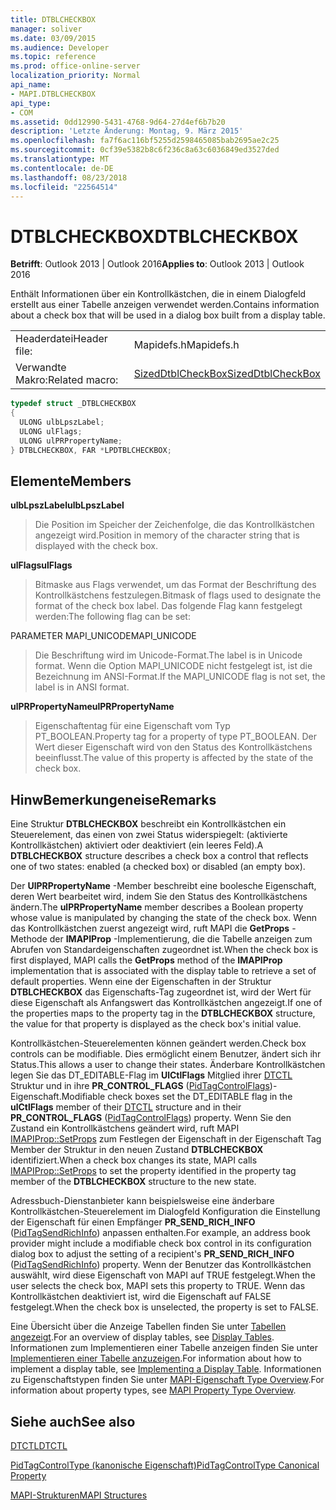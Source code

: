 ```yaml
---
title: DTBLCHECKBOX
manager: soliver
ms.date: 03/09/2015
ms.audience: Developer
ms.topic: reference
ms.prod: office-online-server
localization_priority: Normal
api_name:
- MAPI.DTBLCHECKBOX
api_type:
- COM
ms.assetid: 0dd12990-5431-4768-9d64-27d4ef6b7b20
description: 'Letzte Änderung: Montag, 9. März 2015'
ms.openlocfilehash: fa7f6ac116bf5255d2598465085bab2695ae2c25
ms.sourcegitcommit: 0cf39e5382b8c6f236c8a63c6036849ed3527ded
ms.translationtype: MT
ms.contentlocale: de-DE
ms.lasthandoff: 08/23/2018
ms.locfileid: "22564514"
---
```

# <a name="dtblcheckbox"></a><span data-ttu-id="26630-103">DTBLCHECKBOX</span><span class="sxs-lookup"><span data-stu-id="26630-103">DTBLCHECKBOX</span></span>

  
  
<span data-ttu-id="26630-104">**Betrifft**: Outlook 2013 | Outlook 2016</span><span class="sxs-lookup"><span data-stu-id="26630-104">**Applies to**: Outlook 2013 | Outlook 2016</span></span> 
  
<span data-ttu-id="26630-105">Enthält Informationen über ein Kontrollkästchen, die in einem Dialogfeld erstellt aus einer Tabelle anzeigen verwendet werden.</span><span class="sxs-lookup"><span data-stu-id="26630-105">Contains information about a check box that will be used in a dialog box built from a display table.</span></span> 
  
|||
|:-----|:-----|
|<span data-ttu-id="26630-106">Headerdatei</span><span class="sxs-lookup"><span data-stu-id="26630-106">Header file:</span></span>  <br/> |<span data-ttu-id="26630-107">Mapidefs.h</span><span class="sxs-lookup"><span data-stu-id="26630-107">Mapidefs.h</span></span>  <br/> |
|<span data-ttu-id="26630-108">Verwandte Makro:</span><span class="sxs-lookup"><span data-stu-id="26630-108">Related macro:</span></span>  <br/> |[<span data-ttu-id="26630-109">SizedDtblCheckBox</span><span class="sxs-lookup"><span data-stu-id="26630-109">SizedDtblCheckBox</span></span>](sizeddtblcheckbox.md) <br/> |
   
```cpp
typedef struct _DTBLCHECKBOX
{
  ULONG ulbLpszLabel;
  ULONG ulFlags;
  ULONG ulPRPropertyName;
} DTBLCHECKBOX, FAR *LPDTBLCHECKBOX;

```

## <a name="members"></a><span data-ttu-id="26630-110">Elemente</span><span class="sxs-lookup"><span data-stu-id="26630-110">Members</span></span>

 <span data-ttu-id="26630-111">**ulbLpszLabel**</span><span class="sxs-lookup"><span data-stu-id="26630-111">**ulbLpszLabel**</span></span>
  
> <span data-ttu-id="26630-112">Die Position im Speicher der Zeichenfolge, die das Kontrollkästchen angezeigt wird.</span><span class="sxs-lookup"><span data-stu-id="26630-112">Position in memory of the character string that is displayed with the check box.</span></span> 
    
 <span data-ttu-id="26630-113">**ulFlags**</span><span class="sxs-lookup"><span data-stu-id="26630-113">**ulFlags**</span></span>
  
> <span data-ttu-id="26630-114">Bitmaske aus Flags verwendet, um das Format der Beschriftung des Kontrollkästchens festzulegen.</span><span class="sxs-lookup"><span data-stu-id="26630-114">Bitmask of flags used to designate the format of the check box label.</span></span> <span data-ttu-id="26630-115">Das folgende Flag kann festgelegt werden:</span><span class="sxs-lookup"><span data-stu-id="26630-115">The following flag can be set:</span></span>
    
<span data-ttu-id="26630-116">PARAMETER MAPI_UNICODE</span><span class="sxs-lookup"><span data-stu-id="26630-116">MAPI_UNICODE</span></span> 
  
> <span data-ttu-id="26630-117">Die Beschriftung wird im Unicode-Format.</span><span class="sxs-lookup"><span data-stu-id="26630-117">The label is in Unicode format.</span></span> <span data-ttu-id="26630-118">Wenn die Option MAPI_UNICODE nicht festgelegt ist, ist die Bezeichnung im ANSI-Format.</span><span class="sxs-lookup"><span data-stu-id="26630-118">If the MAPI_UNICODE flag is not set, the label is in ANSI format.</span></span>
    
 <span data-ttu-id="26630-119">**ulPRPropertyName**</span><span class="sxs-lookup"><span data-stu-id="26630-119">**ulPRPropertyName**</span></span>
  
> <span data-ttu-id="26630-120">Eigenschaftentag für eine Eigenschaft vom Typ PT_BOOLEAN.</span><span class="sxs-lookup"><span data-stu-id="26630-120">Property tag for a property of type PT_BOOLEAN.</span></span> <span data-ttu-id="26630-121">Der Wert dieser Eigenschaft wird von den Status des Kontrollkästchens beeinflusst.</span><span class="sxs-lookup"><span data-stu-id="26630-121">The value of this property is affected by the state of the check box.</span></span>
    
## <a name="remarks"></a><span data-ttu-id="26630-122">HinwBemerkungeneise</span><span class="sxs-lookup"><span data-stu-id="26630-122">Remarks</span></span>

<span data-ttu-id="26630-123">Eine Struktur **DTBLCHECKBOX** beschreibt ein Kontrollkästchen ein Steuerelement, das einen von zwei Status widerspiegelt: (aktivierte Kontrollkästchen) aktiviert oder deaktiviert (ein leeres Feld).</span><span class="sxs-lookup"><span data-stu-id="26630-123">A **DTBLCHECKBOX** structure describes a check box a control that reflects one of two states: enabled (a checked box) or disabled (an empty box).</span></span> 
  
<span data-ttu-id="26630-124">Der **UlPRPropertyName** -Member beschreibt eine boolesche Eigenschaft, deren Wert bearbeitet wird, indem Sie den Status des Kontrollkästchens ändern.</span><span class="sxs-lookup"><span data-stu-id="26630-124">The **ulPRPropertyName** member describes a Boolean property whose value is manipulated by changing the state of the check box.</span></span> <span data-ttu-id="26630-125">Wenn das Kontrollkästchen zuerst angezeigt wird, ruft MAPI die **GetProps** -Methode der **IMAPIProp** -Implementierung, die die Tabelle anzeigen zum Abrufen von Standardeigenschaften zugeordnet ist.</span><span class="sxs-lookup"><span data-stu-id="26630-125">When the check box is first displayed, MAPI calls the **GetProps** method of the **IMAPIProp** implementation that is associated with the display table to retrieve a set of default properties.</span></span> <span data-ttu-id="26630-126">Wenn eine der Eigenschaften in der Struktur **DTBLCHECKBOX** das Eigenschafts-Tag zugeordnet ist, wird der Wert für diese Eigenschaft als Anfangswert das Kontrollkästchen angezeigt.</span><span class="sxs-lookup"><span data-stu-id="26630-126">If one of the properties maps to the property tag in the **DTBLCHECKBOX** structure, the value for that property is displayed as the check box's initial value.</span></span> 
  
<span data-ttu-id="26630-127">Kontrollkästchen-Steuerelementen können geändert werden.</span><span class="sxs-lookup"><span data-stu-id="26630-127">Check box controls can be modifiable.</span></span> <span data-ttu-id="26630-128">Dies ermöglicht einem Benutzer, ändert sich ihr Status.</span><span class="sxs-lookup"><span data-stu-id="26630-128">This allows a user to change their states.</span></span> <span data-ttu-id="26630-129">Änderbare Kontrollkästchen legen Sie das DT_EDITABLE-Flag im **UlCtlFlags** Mitglied ihrer [DTCTL](dtctl.md) Struktur und in ihre **PR_CONTROL_FLAGS** ([PidTagControlFlags](pidtagcontrolflags-canonical-property.md))-Eigenschaft.</span><span class="sxs-lookup"><span data-stu-id="26630-129">Modifiable check boxes set the DT_EDITABLE flag in the **ulCtlFlags** member of their [DTCTL](dtctl.md) structure and in their **PR_CONTROL_FLAGS** ([PidTagControlFlags](pidtagcontrolflags-canonical-property.md)) property.</span></span> <span data-ttu-id="26630-130">Wenn Sie den Zustand ein Kontrollkästchens geändert wird, ruft MAPI [IMAPIProp::SetProps](imapiprop-setprops.md) zum Festlegen der Eigenschaft in der Eigenschaft Tag Member der Struktur in den neuen Zustand **DTBLCHECKBOX** identifiziert.</span><span class="sxs-lookup"><span data-stu-id="26630-130">When a check box changes its state, MAPI calls [IMAPIProp::SetProps](imapiprop-setprops.md) to set the property identified in the property tag member of the **DTBLCHECKBOX** structure to the new state.</span></span> 
  
<span data-ttu-id="26630-131">Adressbuch-Dienstanbieter kann beispielsweise eine änderbare Kontrollkästchen-Steuerelement im Dialogfeld Konfiguration die Einstellung der Eigenschaft für einen Empfänger **PR_SEND_RICH_INFO** ([PidTagSendRichInfo](pidtagsendrichinfo-canonical-property.md)) anpassen enthalten.</span><span class="sxs-lookup"><span data-stu-id="26630-131">For example, an address book provider might include a modifiable check box control in its configuration dialog box to adjust the setting of a recipient's **PR_SEND_RICH_INFO** ([PidTagSendRichInfo](pidtagsendrichinfo-canonical-property.md)) property.</span></span> <span data-ttu-id="26630-132">Wenn der Benutzer das Kontrollkästchen auswählt, wird diese Eigenschaft von MAPI auf TRUE festgelegt.</span><span class="sxs-lookup"><span data-stu-id="26630-132">When the user selects the check box, MAPI sets this property to TRUE.</span></span> <span data-ttu-id="26630-133">Wenn das Kontrollkästchen deaktiviert ist, wird die Eigenschaft auf FALSE festgelegt.</span><span class="sxs-lookup"><span data-stu-id="26630-133">When the check box is unselected, the property is set to FALSE.</span></span>
  
<span data-ttu-id="26630-134">Eine Übersicht über die Anzeige Tabellen finden Sie unter [Tabellen angezeigt](display-tables.md).</span><span class="sxs-lookup"><span data-stu-id="26630-134">For an overview of display tables, see [Display Tables](display-tables.md).</span></span> <span data-ttu-id="26630-135">Informationen zum Implementieren einer Tabelle anzeigen finden Sie unter [Implementieren einer Tabelle anzuzeigen](display-table-implementation.md).</span><span class="sxs-lookup"><span data-stu-id="26630-135">For information about how to implement a display table, see [Implementing a Display Table](display-table-implementation.md).</span></span> <span data-ttu-id="26630-136">Informationen zu Eigenschaftstypen finden Sie unter [MAPI-Eigenschaft Type Overview](mapi-property-type-overview.md).</span><span class="sxs-lookup"><span data-stu-id="26630-136">For information about property types, see [MAPI Property Type Overview](mapi-property-type-overview.md).</span></span>
  
## <a name="see-also"></a><span data-ttu-id="26630-137">Siehe auch</span><span class="sxs-lookup"><span data-stu-id="26630-137">See also</span></span>



[<span data-ttu-id="26630-138">DTCTL</span><span class="sxs-lookup"><span data-stu-id="26630-138">DTCTL</span></span>](dtctl.md)
  
[<span data-ttu-id="26630-139">PidTagControlType (kanonische Eigenschaft)</span><span class="sxs-lookup"><span data-stu-id="26630-139">PidTagControlType Canonical Property</span></span>](pidtagcontroltype-canonical-property.md)


[<span data-ttu-id="26630-140">MAPI-Strukturen</span><span class="sxs-lookup"><span data-stu-id="26630-140">MAPI Structures</span></span>](mapi-structures.md)


